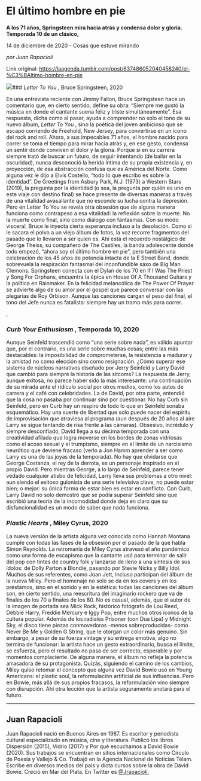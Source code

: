 # El último hombre en pie

**A los 71 años, Springsteen mira hacia atrás y condensa dolor y gloria. Temporada 10 de un clásico,**

14 de diciembre de 2020 - Cosas que estuve mirando

_por Juan Rapacioli_

Link original: https://laagenda.tumblr.com/post/637486052040458240/el-%C3%BAltimo-hombre-en-pie

![](https://64.media.tumblr.com/b38e7cda7a19bc1d764c7b99142f31cc/b0024cbffa99f232-9c/s500x750/07b6bd8f912786fa0e36c27b57fc1ac1f7fcd976.png)### *Letter To You* , Bruce Springsteen, 2020

   




En una entrevista reciente con Jimmy Fallon, Bruce Springsteen hace un comentario que, en cierto sentido, define su obra: “Siempre me gustó la música en donde el cantante suena feliz y triste simultáneamente”. Esa respuesta, dicha como al pasar, ayuda a comprender no solo el tono de su nuevo álbum, *Letter To You* , sino la poética del joven ambicioso que se escapó corriendo de Freehold, New Jersey, para convertirse en un ícono del rock and roll. Ahora, a sus impecables 71 años, el hombre nacido para correr se toma el tiempo para mirar hacia atrás y, en ese gesto, condensa un sentir donde conviven el dolor y la gloria. Porque si en su carrera siempre trató de buscar un futuro, de seguir intentando (de bailar en la oscuridad), nunca desconoció la herida íntima de su propia existencia y, en proyección, de esa abstracción confusa que es América del Norte. Como alguna vez le dijo a Elvis Costello, “todo lo que escribo es sobre la identidad”. De Greetings from Asbury Park, N.J. (1973) a Western Stars (2019), la pregunta por la identidad (o sea, la pregunta por quién es uno en este viaje con destino final) se hace presente de diversas maneras a través de una vitalidad avasallante que no esconde su lucha contra la depresión. Pero en Letter To You se revela otra obsesión que de alguna manera funciona como contrapeso a esa vitalidad: la reflexión sobre la muerte. No la muerte como final, sino como diálogo con fantasmas. Con su modo visceral, Bruce le inyecta cierta esperanza incluso a la desolación. Como si le sacara el polvo a un viejo álbum de fotos, la voz recorre fragmentos del pasado que lo llevaron a ser quien es. Ahí está el recuerdo nostálgico de George Theiss, su compañero de The Castiles, la banda adolescente donde todo empezó, “ahora soy el último hombre en pie”, pero también una celebración de los 45 años de potencia intacta de la E Street Band, donde sobrevuela la respiración fantasmal del inconfundible saxo de Big Man Clemons. Springsteen conecta con el Dylan de los 70 en If I Was The Priest y Song For Orphans, encuentra la épica en House Of A Thousand Guitars y la política en Rainmaker. En la felicidad melancólica de The Power Of Prayer se advierte algo de su amor por el gospel que parece conversar con las plegarias de Roy Orbison. Aunque las canciones cargan el peso del final, el tono del Jefe nunca es fatalista: siempre hay un tramo más para correr. 


, 

  
### *Curb Your Enthusiasm* , Temporada 10, 2020

   





Aunque Seinfeld trascendió como “una serie sobre nada”, es válido apuntar que, por el contrario, es una serie sobre muchas cosas; entre las más destacables: la imposibilidad de comprometerse, la resistencia a madurar y la amistad no como elección sino como resignación. ¿Cómo superar ese sistema de núcleos narrativos diseñado por Jerry Seinfeld y Larry David que cambió para siempre la historia de las sitcoms? La respuesta de Jerry, aunque exitosa, no parece haber sido la más interesante: una continuación de su mirada ante el ridículo social por otros medios, como los autos de carrera y el café con celebridades. La de David, por otra parte, entendió que la cosa no pasaba por continuar sino por cuestionar. No hay Curb sin Seinfeld, pero en Curb hay un respiro de todo lo que en Seinfeld sonaba esquemático. Hay una suerte de libertad que solo puede nacer del espíritu de improvisación que atraviesa al programa (aun después de 20 años al aire Larry se sigue tentando de risa frente a las cámaras). Obsesivo, incrédulo y siempre desconfiado, David llega a su décima temporada con una creatividad afilada que logra moverse en los bordes de zonas vidriosas como el acoso sexual y el trumpismo, siempre en el límite de un narcisismo neurótico que deviene fracaso (verlo a Jon Hamm aprender a ser como Larry es una de las joyas de la temporada). No hay que olvidarse que George Costanza, el rey de la derrota, es un personaje inspirado en el propio David. Pero mientras George, a lo largo de Seinfeld, parece tener vedado cualquier atisbo de felicidad, Larry lleva sus problemas a otro nivel: aun siendo el exitoso guionista de una serie televisiva clave, no puede estar bien; o mejor: su única forma de estar bien es estar en conflicto. Con Curb, Larry David no solo demostró que se podía superar Seinfeld sino que escribió una teoría de la incomodidad donde deja en claro que su disfuncionalidad es un modo de saber que nada funciona. 

  
### *Plastic Hearts* , Miley Cyrus, 2020

   


La nueva versión de la artista alguna vez conocida como Hannah Montana cumple con todas las fases de la obsesión por el pasado de la que habla Simon Reynolds. La retromanía de Miley Cyrus atravesó el año pandémico como una forma de escapismo que la cantante usó para terminar de salir del pop con tintes de country folk y lanzarse de lleno a una síntesis de sus ídolos: de Dolly Parton a Blondie, pasando por Stevie Nicks y Billy Idol. Muchos de sus referentes, como Joan Jett, incluso participan del álbum de la nueva Miley. Pero el homenaje no solo se da en los covers y en los préstamos, sino en el sonido y en la estética: todas las canciones del álbum son, en cierto sentido, una reescritura del imaginario rockero que va de finales de los 70 a finales de los 80. No es casual, además, que el autor de la imagen de portada sea Mick Rock, histórico fotógrafo de Lou Reed, Debbie Harry, Freddie Mercury e Iggy Pop, entre muchos otros íconos de la cultura popular. Además de los radiales Prisoner (con Dua Lipa) y Midnight Sky, el disco tiene piezas conmovedoras -menos sobreproducidas- como Never Be Me y Golden G String, que le otorgan un color más genuino. Sin embargo, a pesar de su fuerza vintage y su entrega emotiva, algo no termina de funcionar: la artista hace un gesto extraordinario, busca el límite, se esfuerza, pero el resultado no pasa de ser correcto, esperable y por momentos complaciente. De alguna manera, el álbum no refleja la potencia arrasadora de su protagonista. Quizás, siguiendo el camino de los cambios, Miley quiso retomar el concepto que alguna vez David Bowie usó en Young Americans: el plastic soul, la reformulación artificial de sus influencias. Pero en Bowie, más allá de sus propios fracasos, la reformulación vino siempre con disrupción. Ahí otra lección que la artista seguramente anotará para el futuro. 



---

 Juan Rapacioli
---------------

 Juan Rapacioli nació en Buenos Aires en 1987. Es escritor y periodista cultural especializado en música, cine y literatura. Publicó los libros Dispersión (2015), Vidrio (2017) y Por qué escuchamos a David Bowie (2020). Sus trabajos se encuentran en sitios internacionales como Círculo de Poesía y Vallejo & Co. Trabajó en la Agencia Nacional de Noticias Télam. Escribe en diversos medios del país y dicta cursos sobre la obra de David Bowie. Creció en Mar del Plata. En Twitter es  [@Jrapacioli.](https://twitter.com/Jrapacioli) 

